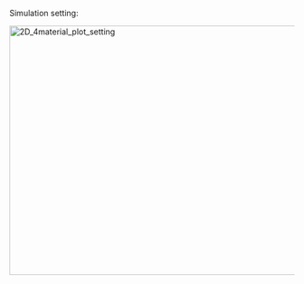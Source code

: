 Simulation setting:

<img width="829" height="441" alt="2D_4material_plot_setting" src="https://github.com/user-attachments/assets/f67f2ac0-c96a-434b-91f4-f2df7d4b9693" />
